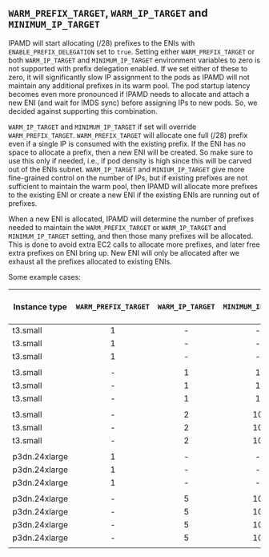 ## `WARM_PREFIX_TARGET`, `WARM_IP_TARGET` and `MINIMUM_IP_TARGET`

IPAMD will start allocating (/28) prefixes to the ENIs with `ENABLE_PREFIX_DELEGATION` set to `true`. Setting either `WARM_PREFIX_TARGET` or both `WARM_IP_TARGET` and `MINIMUM_IP_TARGET` environment variables to zero is not supported with prefix delegation enabled. If we set either of these to zero, it will significantly slow IP assignment to the pods as IPAMD will not maintain any additional prefixes in its warm pool. The pod startup latency becomes even more pronounced if IPAMD needs to allocate and attach a new ENI (and wait for IMDS sync) before assigning IPs to new pods. So, we decided against supporting this combination.

`WARM_IP_TARGET` and `MINIMUM_IP_TARGET` if set will override `WARM_PREFIX_TARGET`. `WARM_PREFIX_TARGET` will allocate one full (/28) prefix even if a single IP is consumed with the existing prefix. If the ENI has no space to allocate a prefix, then a new ENI will be created. So make sure to use this only if needed, i.e., if pod density is high since this will be carved out of the ENIs subnet. `WARM_IP_TARGET` and `MINIUM_IP_TARGET` give more fine-grained control on the number of IPs, but if existing prefixes are not sufficient to maintain the warm pool, then IPAMD will allocate more prefixes to the existing ENI or create a new ENI if the existing ENIs are running out of prefixes.

When a new ENI is allocated, IPAMD will determine the number of prefixes needed to maintain the `WARM_PREFIX_TARGET` or `WARM_IP_TARGET` and `MINIMUM_IP_TARGET` setting, and then those many prefixes will be allocated. This is done to avoid extra EC2 calls to allocate more prefixes, and later free extra prefixes on ENI bring up. New ENI will only be allocated after we exhaust all the prefixes allocated to existing ENIs.


Some example cases:

| Instance type | `WARM_PREFIX_TARGET`| `WARM_IP_TARGET`| `MINIMUM_IP_TARGET` | Pods | ENIs | Pod per ENIs | Attached Prefixes | Unused Prefixes | Prefixes per ENI | Unused IPs|
|---------------|:-------------------:|:---------------:|:-------------------:|:----:|:----:|:------------:|:-----------------:|:---------------:|:----------------:|:---------:|
| t3.small      |         1           |         -       |          -          |   0  |  1   |      0       |        1          |      1          |      1           |    16     |
| t3.small      |         1           |         -       |          -          |   5  |  3   |    1,2,2     |        4          |      1          |    2,1,1         |    59     |
| t3.small      |         1           |         -       |          -          |  17  |  1   |     17       |        3          |      1          |      3           |    31     |
|               |                     |                 |                     |      |      |              |                   |                 |                  |           |
| t3.small      |         -           |         1       |          1          |   0  |  1   |      0       |        1          |      1          |      1           |    16     |
| t3.small      |         -           |         1       |          1          |   5  |  3   |    1,2,2     |        3          |      0          |    1,1,1         |    43     |
| t3.small      |         -           |         1       |          1          |  17  |  1   |     17       |        2          |      0          |      2           |    15     |
|               |                     |                 |                     |      |      |              |                   |                 |                  |           |
| t3.small      |         -           |         2       |         10          |   0  |  1   |      0       |        1          |      1          |      1           |    16     |
| t3.small      |         -           |         2       |         10          |   5  |  3   |    1,2,2     |        3          |      0          |    1,1,1         |    43     |
| t3.small      |         -           |         2       |         10          |  17  |  1   |     17       |        2          |      0          |      2           |    15     |
|               |                     |                 |                     |      |      |              |                   |                 |                  |           |
| p3dn.24xlarge |         1           |         -       |          -          |   0  |  1   |      0       |        1          |      1          |      1           |    16     |
| p3dn.24xlarge |         1           |         -       |          -          |   3  |  2   |    3,0       |        2          |      1          |    2,0           |    29     |
| p3dn.24xlarge |         1           |         -       |          -          |  95  |  3   |   95,0,0     |        7          |      1          |    7,0,0         |    17     |
|               |                     |                 |                     |      |      |              |                   |                 |                  |           |
| p3dn.24xlarge |         -           |         5       |         10          |   0  |  1   |      0       |        1          |      1          |      1           |    16     |
| p3dn.24xlarge |         -           |         5       |         10          |   7  |  1   |      7       |        1          |      0          |      1           |     9     |
| p3dn.24xlarge |         -           |         5       |         10          |  15  |  1   |     15       |        2          |      1          |      2           |    17     |
| p3dn.24xlarge |         -           |         5       |         10          |  45  |  2   |   45,0       |        4          |      1          |    4,0           |    19     |
|               |                     |                 |                     |      |      |              |                   |                 |                  |           |
